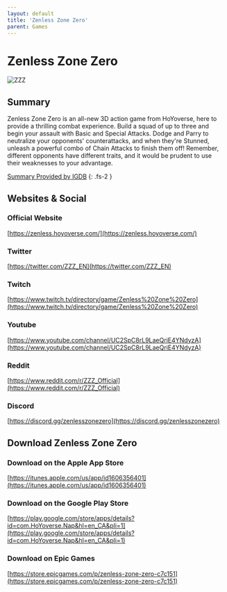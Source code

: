 ```yaml
---
layout: default
title: 'Zenless Zone Zero'
parent: Games
---
```


# Zenless Zone Zero

![ZZZ](https://cdn.discordapp.com/emojis/1264987656371310633.png)

## Summary

Zenless Zone Zero is an all-new 3D action game from HoYoverse, here to provide a thrilling combat experience. Build a squad of up to three and begin your assault with Basic and Special Attacks. Dodge and Parry to neutralize your opponents' counterattacks, and when they're Stunned, unleash a powerful combo of Chain Attacks to finish them off! Remember, different opponents have different traits, and it would be prudent to use their weaknesses to your advantage.

[Summary Provided by IGDB](https://www.igdb.com/games/zenless-zone-zero)
{: .fs-2 }

## Websites & Social

### Official Website

[https://zenless.hoyoverse.com/](https://zenless.hoyoverse.com/)

### Twitter

[https://twitter.com/ZZZ_EN](https://twitter.com/ZZZ_EN)

### Twitch

[https://www.twitch.tv/directory/game/Zenless%20Zone%20Zero](https://www.twitch.tv/directory/game/Zenless%20Zone%20Zero)

### Youtube

[https://www.youtube.com/channel/UC2SpC8rL9LaeQriE4YNdyzA](https://www.youtube.com/channel/UC2SpC8rL9LaeQriE4YNdyzA)

### Reddit

[https://www.reddit.com/r/ZZZ_Official](https://www.reddit.com/r/ZZZ_Official)

### Discord

[https://discord.gg/zenlesszonezero](https://discord.gg/zenlesszonezero)

## Download Zenless Zone Zero

### Download on the Apple App Store

[https://itunes.apple.com/us/app/id1606356401](https://itunes.apple.com/us/app/id1606356401)

### Download on the Google Play Store

[https://play.google.com/store/apps/details?id=com.HoYoverse.Nap&hl=en_CA&pli=1](https://play.google.com/store/apps/details?id=com.HoYoverse.Nap&hl=en_CA&pli=1)

### Download on Epic Games

[https://store.epicgames.com/p/zenless-zone-zero-c7c151](https://store.epicgames.com/p/zenless-zone-zero-c7c151)